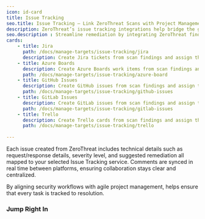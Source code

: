 ```yaml
---
icon: id-card
title: Issue Tracking
seo.title: Issue Tracking – Link ZeroThreat Scans with Project Management Tools
description: ZeroThreat’s issue tracking integrations help bridge the gap between security and development teams by turning vulnerabilities into actionable tasks within your existing project management tools. With support for platforms like Jira, GitHub Issues, Azure Boards, and Trello, teams can assign, prioritize, and track remediation efforts directly from the scan report.
seo.description : Streamline remediation by integrating ZeroThreat findings with issue trackers—sync vulnerabilities to Jira, Azure Boards, Slack, or Teams efficiently.
cards:
    - title: Jira
      path: /docs/manage-targets/issue-tracking/jira
      description: Create Jira tickets from scan findings and assign them to specific boards, projects, and sprints with full vulnerability details.
    - title: Azure Boards
      description: Create Azure Boards work items from scan findings and assign them to specific projects, and boards with complete vulnerabiltiy details.
      path: /docs/manage-targets/issue-tracking/azure-board
    - title: GitHub Issues
      description: Create GitHub issues from scan findings and assign them to specific repositories and Projects with full vulnerability details.
      path: /docs/manage-targets/issue-tracking/github-issues
    - title: GitLab Issues
      description: Create GitLab issues from scan findings and assign them to specific projects and boards with full vulnerability details.
      path: /docs/manage-targets/issue-tracking/gitlab-issues
    - title: Trello
      description: Create Trello cards from scan findings and assign them to specific boards and lists with full vulnerability details.
      path: /docs/manage-targets/issue-tracking/trello
    
---
```


Each issue created from ZeroThreat includes technical details such as request/response details, severity level, and suggested remediation all mapped to your selected Issue Tracking service. Comments are synced in real time between platforms, ensuring collaboration stays clear and centralized.

By aligning security workflows with agile project management, helps ensure that every task is tracked to resolution.

### Jump Right In


<JumpRightInCard />

